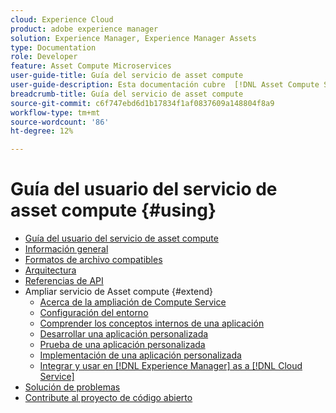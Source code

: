 ```yaml
---
cloud: Experience Cloud
product: adobe experience manager
solution: Experience Manager, Experience Manager Assets
type: Documentation
role: Developer
feature: Asset Compute Microservices
user-guide-title: Guía del servicio de asset compute
user-guide-description: Esta documentación cubre  [!DNL Asset Compute Service] tareas como desarrollar, administrar, implementar y solucionar problemas de su código personalizado.
breadcrumb-title: Guía del servicio de asset compute
source-git-commit: c6f747ebd6d1b17834f1af0837609a148804f8a9
workflow-type: tm+mt
source-wordcount: '86'
ht-degree: 12%

---
```



# Guía del usuario del servicio de asset compute {#using}

+ [Guía del usuario del servicio de asset compute](home.md)
+ [Información general](introduction.md)
+ [Formatos de archivo compatibles](https://experienceleague.adobe.com/es/docs/experience-manager-cloud-service/content/assets/file-format-support)
+ [Arquitectura](architecture.md)
+ [Referencias de API](api.md)
+ Ampliar servicio de Asset compute {#extend}
   + [Acerca de la ampliación de Compute Service](understand-extensibility.md)
   + [Configuración del entorno](setup-environment.md)
   + [Comprender los conceptos internos de una aplicación](custom-application-internals.md)
   + [Desarrollar una aplicación personalizada](develop-custom-application.md)
   + [Prueba de una aplicación personalizada](test-custom-application.md)
   + [Implementación de una aplicación personalizada](deploy-custom-application.md)
   + [Integrar y usar en [!DNL Experience Manager] as a [!DNL Cloud Service]](https://experienceleague.adobe.com/es/docs/experience-manager-cloud-service/content/assets/asset-microservices-overview)
+ [Solución de problemas](troubleshooting.md)
+ [Contribute al proyecto de código abierto](contribute-to-compute-service.md)
